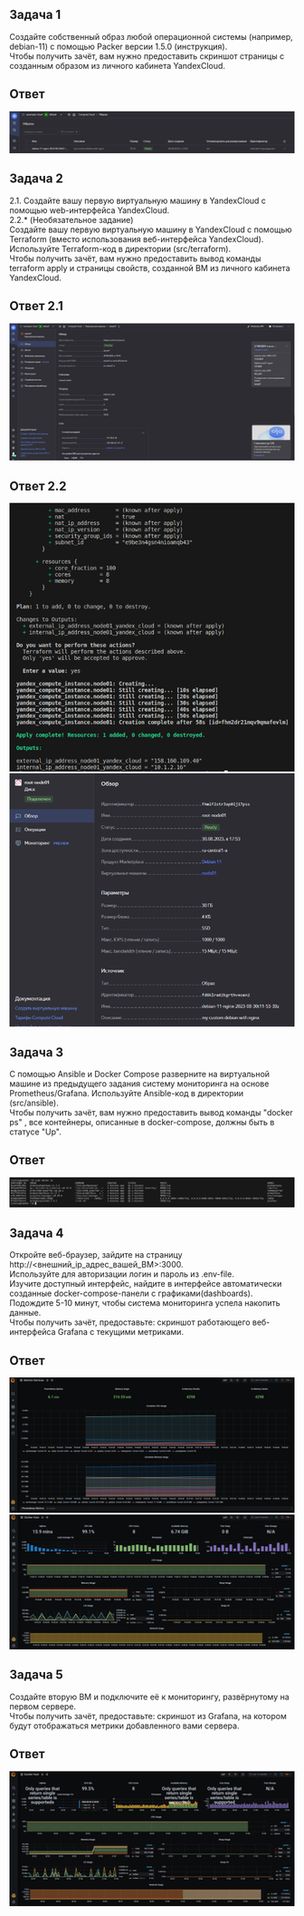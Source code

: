 ## Задача 1  
Создайте собственный образ любой операционной системы (например, debian-11) с помощью Packer версии 1.5.0 (инструкция).  
Чтобы получить зачёт, вам нужно предоставить скриншот страницы с созданным образом из личного кабинета YandexCloud.  

## Ответ  
![ScreenShot](https://github.com/estomper/devops-netology/blob/main/05-virt-04-docker-compose/img/ex_1.png)

## Задача 2  
2.1. Создайте вашу первую виртуальную машину в YandexCloud с помощью web-интерфейса YandexCloud.  
2.2.* (Необязательное задание)  
Создайте вашу первую виртуальную машину в YandexCloud с помощью Terraform (вместо использования веб-интерфейса YandexCloud). Используйте Terraform-код в директории (src/terraform).  
Чтобы получить зачёт, вам нужно предоставить вывод команды terraform apply и страницы свойств, созданной ВМ из личного кабинета YandexCloud.  

## Ответ  2.1
![ScreenShot](https://github.com/estomper/devops-netology/blob/main/05-virt-04-docker-compose/img/ex_2.1.png)
## Ответ  2.2
![ScreenShot](https://github.com/estomper/devops-netology/blob/main/05-virt-04-docker-compose/img/ex_2.2.1.png)
![ScreenShot](https://github.com/estomper/devops-netology/blob/main/05-virt-04-docker-compose/img/ex_2.2.2.png)

## Задача 3  
С помощью Ansible и Docker Compose разверните на виртуальной машине из предыдущего задания систему мониторинга на основе Prometheus/Grafana. Используйте Ansible-код в директории (src/ansible).  
Чтобы получить зачёт, вам нужно предоставить вывод команды "docker ps" , все контейнеры, описанные в docker-compose, должны быть в статусе "Up".  

## Ответ  
![ScreenShot](https://github.com/estomper/devops-netology/blob/main/05-virt-04-docker-compose/img/ex_3.png)

## Задача 4  
Откройте веб-браузер, зайдите на страницу http://<внешний_ip_адрес_вашей_ВМ>:3000.  
Используйте для авторизации логин и пароль из .env-file.  
Изучите доступный интерфейс, найдите в интерфейсе автоматически созданные docker-compose-панели с графиками(dashboards).  
Подождите 5-10 минут, чтобы система мониторинга успела накопить данные.  
Чтобы получить зачёт, предоставьте: скриншот работающего веб-интерфейса Grafana с текущими метриками.  

## Ответ  
![ScreenShot](https://github.com/estomper/devops-netology/blob/main/05-virt-04-docker-compose/img/ex_4.1.png)
![ScreenShot](https://github.com/estomper/devops-netology/blob/main/05-virt-04-docker-compose/img/ex_4.2.png)

## Задача 5  
Создайте вторую ВМ и подключите её к мониторингу, развёрнутому на первом сервере.  
Чтобы получить зачёт, предоставьте: скриншот из Grafana, на котором будут отображаться метрики добавленного вами сервера.  

## Ответ  
![ScreenShot](https://github.com/estomper/devops-netology/blob/main/05-virt-04-docker-compose/img/ex_5.png)